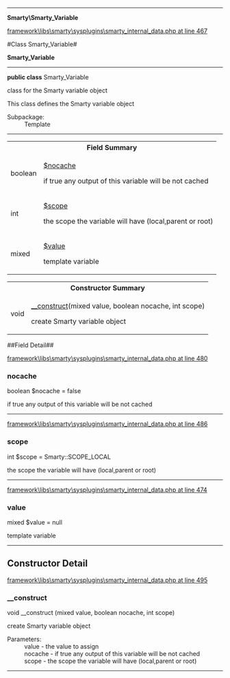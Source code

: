 

- - -

**Smarty\Smarty_Variable**


<a href="https://github.com/JeyDotC/Hirudo/blob/master/framework/libs/smarty/sysplugins/smarty_internal_data.php#L467" target='_blank'>framework\libs\smarty\sysplugins\smarty_internal_data.php at line 467</a>

#Class Smarty_Variable#

**Smarty_Variable**




- - -

<p><strong>public  class</strong> <span>Smarty_Variable</span></p>

<div class="comment" id="overview_description"><p>class for the Smarty variable object</p><p>This class defines the Smarty variable object</p></div>

<dl>
<dt>Subpackage:</dt>
<dd>Template</dd>
</dl>


<hr />



<table id="summary_field">
<tr><th colspan="2">Field Summary</th></tr>
<tr>
<td><span class='k'></span> <span class='nx'>boolean</span></td>
<td class="description"><p class="name" ><a href="https://github.com/JeyDotC/Hirudo-docs/blob/master/Smarty/Smarty_Variable.md#nocache"> $nocache</a>
                                </p><p class="description">if true any output of this variable will be not cached</p></td>
</tr>
<tr>
<td><span class='k'></span> <span class='nx'>int</span></td>
<td class="description"><p class="name" ><a href="https://github.com/JeyDotC/Hirudo-docs/blob/master/Smarty/Smarty_Variable.md#scope"> $scope</a>
                                </p><p class="description">the scope the variable will have  (local,parent or root)</p></td>
</tr>
<tr>
<td><span class='k'></span> <span class='nx'>mixed</span></td>
<td class="description"><p class="name" ><a href="https://github.com/JeyDotC/Hirudo-docs/blob/master/Smarty/Smarty_Variable.md#value"> $value</a>
                                </p><p class="description">template variable</p></td>
</tr>
</table>

<table id="summary_constructor">
<tr><th colspan="2">Constructor Summary</th></tr>
<tr>
<td><span class='k'></span> <span class='nx'>void</span></td>
<td class="description"><p class="name"><a href="#__construct">__construct</a>(mixed value, boolean nocache, int scope)</p><p class="description">create Smarty variable object</p></td>
</tr>
</table>

##Field Detail##

<a href="https://github.com/JeyDotC/Hirudo/blob/master/framework/libs/smarty/sysplugins/smarty_internal_data.php#L480" target='_blank'>framework\libs\smarty\sysplugins\smarty_internal_data.php at line 480</a>

<h3 id="nocache">nocache</h3>
<span class='k'></span> <span class='nx'>boolean</span><span class='no'> $nocache</span><span class='o'> = false</span>

<div class="details">
<p>if true any output of this variable will be not cached</p>
</div>

- - -


<a href="https://github.com/JeyDotC/Hirudo/blob/master/framework/libs/smarty/sysplugins/smarty_internal_data.php#L486" target='_blank'>framework\libs\smarty\sysplugins\smarty_internal_data.php at line 486</a>

<h3 id="scope">scope</h3>
<span class='k'></span> <span class='nx'>int</span><span class='no'> $scope</span><span class='o'> = Smarty::SCOPE_LOCAL</span>

<div class="details">
<p>the scope the variable will have  (local,parent or root)</p>
</div>

- - -


<a href="https://github.com/JeyDotC/Hirudo/blob/master/framework/libs/smarty/sysplugins/smarty_internal_data.php#L474" target='_blank'>framework\libs\smarty\sysplugins\smarty_internal_data.php at line 474</a>

<h3 id="value">value</h3>
<span class='k'></span> <span class='nx'>mixed</span><span class='no'> $value</span><span class='o'> = null</span>

<div class="details">
<p>template variable</p>
</div>

- - -

<h2 id="detail_method">Constructor Detail</h2>

<a href="https://github.com/JeyDotC/Hirudo/blob/master/framework/libs/smarty/sysplugins/smarty_internal_data.php#L495" target='_blank'>framework\libs\smarty\sysplugins\smarty_internal_data.php at line 495</a>

<h3 id="__construct">__construct</h3>
<span class='k'></span> <span class='nx'>void</span> <span class='nf'>__construct</span> (mixed value, boolean nocache, int scope)

<div class="details">
<p>create Smarty variable object</p><dl>
<dt>Parameters:</dt>
<dd>value - the value to assign</dd>
<dd>nocache - if true any output of this variable will be not cached</dd>
<dd>scope - the scope the variable will have (local,parent or root)</dd>
</dl>

</div>

- - -

